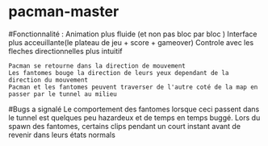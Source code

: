 # pacman-master
 

#Fonctionnalité :
    Animation plus fluide (et non pas bloc par bloc )
    Interface plus acceuillante(le plateau de jeu + score + gameover)
    Controle avec les fleches directionnelles plus intuitif

    Pacman se retourne dans la direction de mouvement
    Les fantomes bouge la direction de leurs yeux dependant de la direction du mouvement
    Pacman et les fantomes peuvent traverser de l'autre coté de la map en passer par le tunnel au milieu

#Bugs a signalé
    Le comportement des fantomes lorsque ceci passent dans le tunnel est quelques peu hazardeux et 
    de temps en temps buggé.
    Lors du spawn des fantomes, certains clips pendant un court instant avant de revenir dans leurs états normals





